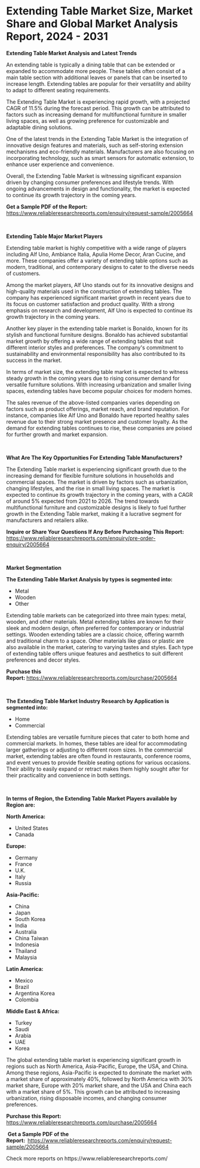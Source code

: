 <p><h1>Extending Table Market Size, Market Share and Global Market Analysis Report, 2024 - 2031</h1></p><p><strong>Extending Table Market Analysis and Latest Trends</strong></p>
<p><p>An extending table is typically a dining table that can be extended or expanded to accommodate more people. These tables often consist of a main table section with additional leaves or panels that can be inserted to increase length. Extending tables are popular for their versatility and ability to adapt to different seating requirements.</p><p>The Extending Table Market is experiencing rapid growth, with a projected CAGR of 11.5% during the forecast period. This growth can be attributed to factors such as increasing demand for multifunctional furniture in smaller living spaces, as well as growing preference for customizable and adaptable dining solutions.</p><p>One of the latest trends in the Extending Table Market is the integration of innovative design features and materials, such as self-storing extension mechanisms and eco-friendly materials. Manufacturers are also focusing on incorporating technology, such as smart sensors for automatic extension, to enhance user experience and convenience.</p><p>Overall, the Extending Table Market is witnessing significant expansion driven by changing consumer preferences and lifestyle trends. With ongoing advancements in design and functionality, the market is expected to continue its growth trajectory in the coming years.</p></p>
<p><strong>Get a Sample PDF of the Report:&nbsp;</strong> <a href="https://www.reliableresearchreports.com/enquiry/request-sample/2005664">https://www.reliableresearchreports.com/enquiry/request-sample/2005664</a></p>
<p>&nbsp;</p>
<p><strong>Extending Table Major Market Players</strong></p>
<p><p>Extending table market is highly competitive with a wide range of players including Alf Uno, Ambiance Italia, Apulia Home Decor, Aran Cucine, and more. These companies offer a variety of extending table options such as modern, traditional, and contemporary designs to cater to the diverse needs of customers.</p><p>Among the market players, Alf Uno stands out for its innovative designs and high-quality materials used in the construction of extending tables. The company has experienced significant market growth in recent years due to its focus on customer satisfaction and product quality. With a strong emphasis on research and development, Alf Uno is expected to continue its growth trajectory in the coming years.</p><p>Another key player in the extending table market is Bonaldo, known for its stylish and functional furniture designs. Bonaldo has achieved substantial market growth by offering a wide range of extending tables that suit different interior styles and preferences. The company's commitment to sustainability and environmental responsibility has also contributed to its success in the market.</p><p>In terms of market size, the extending table market is expected to witness steady growth in the coming years due to rising consumer demand for versatile furniture solutions. With increasing urbanization and smaller living spaces, extending tables have become popular choices for modern homes.</p><p>The sales revenue of the above-listed companies varies depending on factors such as product offerings, market reach, and brand reputation. For instance, companies like Alf Uno and Bonaldo have reported healthy sales revenue due to their strong market presence and customer loyalty. As the demand for extending tables continues to rise, these companies are poised for further growth and market expansion.</p></p>
<p>&nbsp;</p>
<p><strong>What Are The Key Opportunities For Extending Table Manufacturers?</strong></p>
<p><p>The Extending Table market is experiencing significant growth due to the increasing demand for flexible furniture solutions in households and commercial spaces. The market is driven by factors such as urbanization, changing lifestyles, and the rise in small living spaces. The market is expected to continue its growth trajectory in the coming years, with a CAGR of around 5% expected from 2021 to 2026. The trend towards multifunctional furniture and customizable designs is likely to fuel further growth in the Extending Table market, making it a lucrative segment for manufacturers and retailers alike.</p></p>
<p><strong>Inquire or Share Your Questions If Any Before Purchasing This Report:</strong> <a href="https://www.reliableresearchreports.com/enquiry/pre-order-enquiry/2005664">https://www.reliableresearchreports.com/enquiry/pre-order-enquiry/2005664</a></p>
<p>&nbsp;</p>
<p><strong>Market Segmentation</strong></p>
<p><strong>The Extending Table Market Analysis by types is segmented into:</strong></p>
<p><ul><li>Metal</li><li>Wooden</li><li>Other</li></ul></p>
<p><p>Extending table markets can be categorized into three main types: metal, wooden, and other materials. Metal extending tables are known for their sleek and modern design, often preferred for contemporary or industrial settings. Wooden extending tables are a classic choice, offering warmth and traditional charm to a space. Other materials like glass or plastic are also available in the market, catering to varying tastes and styles. Each type of extending table offers unique features and aesthetics to suit different preferences and decor styles.</p></p>
<p><strong>Purchase this Report:&nbsp;</strong><a href="https://www.reliableresearchreports.com/purchase/2005664">https://www.reliableresearchreports.com/purchase/2005664</a></p>
<p>&nbsp;</p>
<p><strong>The Extending Table Market Industry Research by Application is segmented into:</strong></p>
<p><ul><li>Home</li><li>Commercial</li></ul></p>
<p><p>Extending tables are versatile furniture pieces that cater to both home and commercial markets. In homes, these tables are ideal for accommodating larger gatherings or adjusting to different room sizes. In the commercial market, extending tables are often found in restaurants, conference rooms, and event venues to provide flexible seating options for various occasions. Their ability to easily expand or retract makes them highly sought after for their practicality and convenience in both settings.</p></p>
<p>&nbsp;</p>
<p><strong>In terms of Region, the Extending Table Market Players available by Region are:</strong></p>
<p>
    <p> <strong> North America: </strong>
        <ul>
            <li>United States</li>
            <li>Canada</li>
        </ul>
        </p> 
    <p> <strong> Europe: </strong>
        <ul>
            <li>Germany</li>
            <li>France</li>
            <li>U.K.</li>
            <li>Italy</li>
            <li>Russia</li>
        </ul>
        </p> 
    <p> <strong> Asia-Pacific: </strong>
        <ul>
            <li>China</li>
            <li>Japan</li>
            <li>South Korea</li>
            <li>India</li>
            <li>Australia</li>
            <li>China Taiwan</li>
            <li>Indonesia</li>
            <li>Thailand</li>
            <li>Malaysia</li>
        </ul>
        </p> 
    <p> <strong> Latin America: </strong>
        <ul>
            <li>Mexico</li>
            <li>Brazil</li>
            <li>Argentina Korea</li>
            <li>Colombia</li>
        </ul>
        </p> 
    <p> <strong> Middle East & Africa: </strong>
        <ul>
            <li>Turkey</li>
            <li>Saudi</li>
            <li>Arabia</li>
            <li>UAE</li>
            <li>Korea</li>
        </ul>
    </p>
    </p>
<p><p>The global extending table market is experiencing significant growth in regions such as North America, Asia-Pacific, Europe, the USA, and China. Among these regions, Asia-Pacific is expected to dominate the market with a market share of approximately 40%, followed by North America with 30% market share, Europe with 20% market share, and the USA and China each with a market share of 5%. This growth can be attributed to increasing urbanization, rising disposable incomes, and changing consumer preferences.</p></p>
<p><strong>Purchase this Report: </strong><a href="https://www.reliableresearchreports.com/purchase/2005664">https://www.reliableresearchreports.com/purchase/2005664</a></p>
<p>&nbsp;<strong>Get a Sample PDF of the Report:&nbsp;&nbsp;</strong><a href="https://www.reliableresearchreports.com/enquiry/request-sample/2005664">https://www.reliableresearchreports.com/enquiry/request-sample/2005664</a></p>
<p><strong></strong></p>
<p>Check more reports on https://www.reliableresearchreports.com/</p>